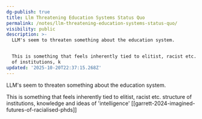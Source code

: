 ```yaml
---
dg-publish: true
title: Llm Threatening Education Systems Status Quo
permalink: /notes/llm-threatening-education-systems-status-quo/
visibility: public
description: >-
  LLM's seem to threaten something about the education system. 


  This is something that feels inherently tied to elitist, racist etc. structure
  of institutions, k
updated: '2025-10-20T22:37:15.268Z'
---
```

LLM's seem to threaten something about the education system. 

This is something that feels inherently tied to elitist, racist etc. structure of institutions, knowledge and ideas of 'intelligence' 
[[garrett-2024-imagined-futures-of-racialised-phds]]
